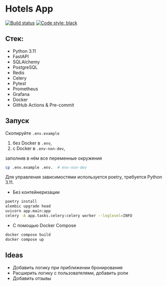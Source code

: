# Hotels App

[![Build status](https://github.com/AlexanderObolonkov/hotels-app/actions/workflows/checks.yml/badge.svg?branch=main)](https://github.com/AlexanderObolonkov/hotels-app/actions/workflows/checks.yml)
[![Code style: black](https://img.shields.io/badge/code%20style-black-000000.svg)](https://github.com/psf/black)

## Стек:
- Python 3.11
- FastAPI
- SQLAlchemy
- PostgreSQL
- Redis
- Celery
- Pytest
- Prometheus
- Grafana
- Docker
- GitHub Actions & Pre-commit

## Запуск

Скопируйте `.env.example`
1) без Docker в `.env`,
2) с Docker в `.env-non-dev`,

заполнив в нём все переменные окружения

```bash
cp .env.example .env.  # env-non-dev
```

Для управления зависимостями используется poetry, требуется Python 3.11.

- Без контейнеризации

```bash
poetry install
alembic upgrade head
uvicorn app.main:app
celery -A app.tasks.celery:celery worker --loglevel=INFO
```

- С помощью Docker Compose

```bash
docker compose build
docker compose up
```

## Ideas
- Добавить логику при приближении бронирования
- Расширить логику с пользователями, добавить роли
- Добавить отзывы